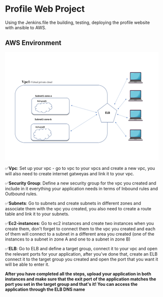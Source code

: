 # Profile Web Project

Using the Jenkins.file the building, testing, deploying the profile website with ansible to AWS. <br />

## AWS Environment
![image](https://github.com/yotamdavid/profile_wabsite/blob/e0bfbba2034cf209f983b4f1237e69913ed31a73/aws-env%20(1).jpg)

✅**Vpc**: Set up your vpc - go to vpc to your vpcs and create a new vpc, you will also need to create internet gatweyas and link it to your vpc.

✅**Security Group**: Define a new security group for the vpc you created and include in it everything your application needs in terms of Inbound rules and Outbound rules.

✅**Subnets**: Go to subnets and create subnets in different zones and associate them with the vpc you created, you also need to create a route table and link it to your subnets.

✅**Ec2-instances**: Go to ec2 instances and create two instances when you create them, don't forget to connect them to the vpc you created and each of them will connect to a subnet in a different area you created (one of the instances to a subnet in zone A and one to a subnet in zone B)

✅**ELB**: Go to ELB and define a target group, connect it to your vpc and open the relevant ports for your application, after you've done that, create an ELB connect it to the target group you created and open the port that you want it will be able to enter it.

**After you have completed all the steps, upload your application in both instances and make sure that the exit port of the application matches the port you set in the target group and that's it! You can access the application through the ELB DNS name**

